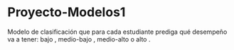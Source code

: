 # Proyecto-Modelos1
Modelo de clasificación que para cada estudiante prediga qué desempeño va a tener: bajo , medio-bajo , medio-alto o alto .
